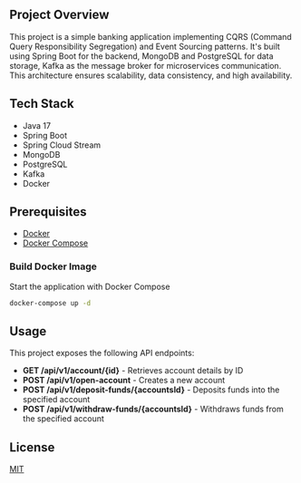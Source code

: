 ## Project Overview

This project is a simple banking application implementing CQRS (Command Query Responsibility Segregation) and Event Sourcing patterns. It's built using Spring Boot for the backend, MongoDB and PostgreSQL for data storage, Kafka as the message broker for microservices communication. This architecture ensures scalability, data consistency, and high availability.

## Tech Stack

- Java 17
- Spring Boot
- Spring Cloud Stream
- MongoDB
- PostgreSQL
- Kafka
- Docker

## Prerequisites

- [Docker](https://www.docker.com/get-started)
- [Docker Compose](https://docs.docker.com/compose/install/)

### Build Docker Image
Start the application with Docker Compose
```sh
docker-compose up -d 
```

## Usage

This project exposes the following API endpoints:

- **GET /api/v1/account/{id}** - Retrieves account details by ID
- **POST /api/v1/open-account** - Creates a new account
- **POST /api/v1/deposit-funds/{accountsId}** - Deposits funds into the specified account
- **POST /api/v1/withdraw-funds/{accountsId}** - Withdraws funds from the specified account

## License

[MIT](https://choosealicense.com/licenses/mit/)

